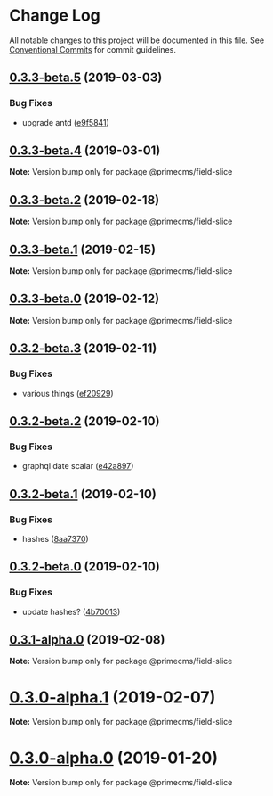 # Change Log

All notable changes to this project will be documented in this file.
See [Conventional Commits](https://conventionalcommits.org) for commit guidelines.

## [0.3.3-beta.5](https://github.com/birkir/prime/tree/master/packages/prime-field-slice/compare/v0.3.3-beta.4...v0.3.3-beta.5) (2019-03-03)

### Bug Fixes

- upgrade antd ([e9f5841](https://github.com/birkir/prime/tree/master/packages/prime-field-slice/commit/e9f5841))

## [0.3.3-beta.4](https://github.com/birkir/prime/tree/master/packages/prime-field-slice/compare/v0.3.3-beta.3...v0.3.3-beta.4) (2019-03-01)

**Note:** Version bump only for package @primecms/field-slice

## [0.3.3-beta.2](https://github.com/birkir/prime/tree/master/packages/prime-field-slice/compare/v0.3.3-beta.1...v0.3.3-beta.2) (2019-02-18)

**Note:** Version bump only for package @primecms/field-slice

## [0.3.3-beta.1](https://github.com/birkir/prime/tree/master/packages/prime-field-slice/compare/v0.3.3-beta.0...v0.3.3-beta.1) (2019-02-15)

**Note:** Version bump only for package @primecms/field-slice

## [0.3.3-beta.0](https://github.com/birkir/prime/tree/master/packages/prime-field-slice/compare/v0.3.2-beta.9...v0.3.3-beta.0) (2019-02-12)

**Note:** Version bump only for package @primecms/field-slice

## [0.3.2-beta.3](https://github.com/birkir/prime/tree/master/packages/prime-field-slice/compare/v0.3.2-beta.2...v0.3.2-beta.3) (2019-02-11)

### Bug Fixes

- various things ([ef20929](https://github.com/birkir/prime/tree/master/packages/prime-field-slice/commit/ef20929))

## [0.3.2-beta.2](https://github.com/birkir/prime/tree/master/packages/prime-field-slice/compare/v0.3.2-beta.1...v0.3.2-beta.2) (2019-02-10)

### Bug Fixes

- graphql date scalar ([e42a897](https://github.com/birkir/prime/tree/master/packages/prime-field-slice/commit/e42a897))

## [0.3.2-beta.1](https://github.com/birkir/prime/tree/master/packages/prime-field-slice/compare/v0.3.2-beta.0...v0.3.2-beta.1) (2019-02-10)

### Bug Fixes

- hashes ([8aa7370](https://github.com/birkir/prime/tree/master/packages/prime-field-slice/commit/8aa7370))

## [0.3.2-beta.0](https://github.com/birkir/prime/tree/master/packages/prime-field-slice/compare/v0.3.1-alpha.0...v0.3.2-beta.0) (2019-02-10)

### Bug Fixes

- update hashes? ([4b70013](https://github.com/birkir/prime/tree/master/packages/prime-field-slice/commit/4b70013))

## [0.3.1-alpha.0](https://github.com/birkir/prime/tree/master/packages/prime-field-slice/compare/v0.3.0-alpha.5...v0.3.1-alpha.0) (2019-02-08)

**Note:** Version bump only for package @primecms/field-slice

# [0.3.0-alpha.1](https://github.com/birkir/prime/tree/master/packages/prime-field-slice/compare/v0.3.0-alpha.0...v0.3.0-alpha.1) (2019-02-07)

**Note:** Version bump only for package @primecms/field-slice

# [0.3.0-alpha.0](https://github.com/birkir/prime/tree/master/packages/prime-field-slice/compare/v0.2.21...v0.3.0-alpha.0) (2019-01-20)

**Note:** Version bump only for package @primecms/field-slice
